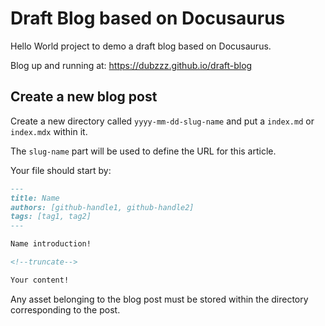 # Draft Blog based on Docusaurus

Hello World project to demo a draft blog based on Docusaurus.

Blog up and running at: https://dubzzz.github.io/draft-blog

## Create a new blog post

Create a new directory called `yyyy-mm-dd-slug-name` and put a `index.md` or `index.mdx` within it.

The `slug-name` part will be used to define the URL for this article.

Your file should start by:

```md
---
title: Name
authors: [github-handle1, github-handle2]
tags: [tag1, tag2]
---

Name introduction!

<!--truncate-->

Your content!
```

Any asset belonging to the blog post must be stored within the directory corresponding to the post.
